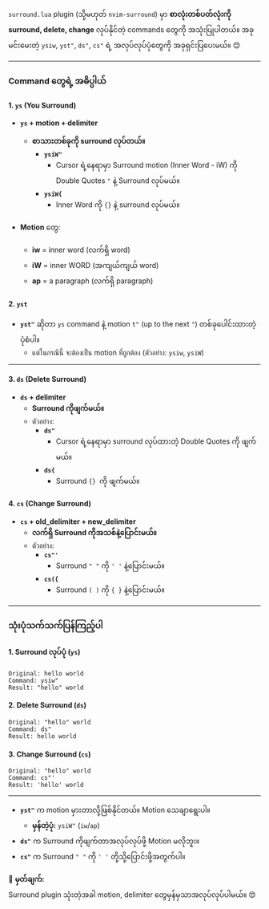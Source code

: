 
`surround.lua` plugin (သို့မဟုတ် `nvim-surround`) မှာ **စာလုံးတစ်ပတ်လုံးကို surround, delete, change** လုပ်နိုင်တဲ့ commands တွေကို အသုံးပြုပါတယ်။ အခုမင်းမေးတဲ့ `ysiw`, `yst"`, `ds"`, `cs"` ရဲ့ အလုပ်လုပ်ပုံတွေကို အခုရှင်းပြပေးမယ်။ 😊

---

### **Command တွေရဲ့ အဓိပ္ပါယ်**
#### **1. `ys` (You Surround)**
- **`ys` + motion + delimiter**  
  - **စာသားတစ်ခုကို surround လုပ်တယ်။**
    - **`ysiW"`**  
      - Cursor ရဲ့နေရာမှာ Surround motion (Inner Word - iW) ကို Double Quotes `"` နဲ့ Surround လုပ်မယ်။
    - **`ysiW{`**  
      - Inner Word ကို `{}` နဲ့ surround လုပ်မယ်။

- **Motion** တွေ:
  - **iw** = inner word (လက်ရှိ word)
  - **iW** = inner WORD (အကျယ်ကျယ် word)
  - **ap** = a paragraph (လက်ရှိ paragraph)

#### **2. `yst`**
- **`yst"`** ဆိုတာ `ys` command နဲ့ motion `t"` (up to the next `"`) တစ်ခုပေါင်းထားတဲ့ပုံစံပါ။  
  - แต่ในกรณีนี้ จะต้องเป็น motion ที่ถูกต้อง (ตัวอย่าง: `ysiw`, `ysiW`)

---

#### **3. `ds` (Delete Surround)**
- **`ds` + delimiter**  
  - **Surround ကိုဖျက်မယ်။**
  - ตัวอย่าง:
    - **`ds"`**  
      - Cursor ရဲ့နေရာမှာ surround လုပ်ထားတဲ့ Double Quotes ကို ဖျက်မယ်။
    - **`ds{`**  
      - Surround `{} `ကို ဖျက်မယ်။

#### **4. `cs` (Change Surround)**
- **`cs` + old_delimiter + new_delimiter**  
  - **လက်ရှိ Surround ကိုအသစ်နဲ့ပြောင်းမယ်။**
  - ตัวอย่าง:
    - **`cs"'`**  
      - Surround `" "` ကို `' '` နဲ့ပြောင်းမယ်။
    - **`cs({`**  
      - Surround `( )` ကို `{ }` နဲ့ပြောင်းမယ်။

---

### **သုံးပုံသက်သက်ပြန်ကြည့်ပါ**
#### 1. Surround လုပ်ပုံ (`ys`)
```text
Original: hello world
Command: ysiw"
Result: "hello" world
```

#### 2. Delete Surround (`ds`)
```text
Original: "hello" world
Command: ds"
Result: hello world
```

#### 3. Change Surround (`cs`)
```text
Original: "hello" world
Command: cs"'
Result: 'hello' world
```

---

- **`yst"`** က motion မှားတာလို့ဖြစ်နိုင်တယ်။ Motion သေချာရွေးပါ။
  - **မှန်တဲ့ပုံ:** `ysiW"` (`iw`/`ap`)
- **`ds"`** က Surround ကိုဖျက်တာအလုပ်လုပ်ဖို့ Motion မလိုဘူး။
- **`cs"`** က Surround `" "` ကို `' '` တို့သို့ပြောင်းဖို့အတွက်ပါ။

📝 **မှတ်ချက်:**  
Surround plugin သုံးတဲ့အခါ motion, delimiter တွေမှန်မှသာအလုပ်လုပ်ပါမယ်။ 😍
